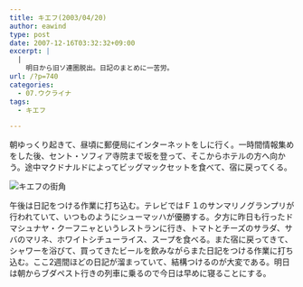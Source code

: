 ```yaml
---
title: キエフ(2003/04/20)
author: eawind
type: post
date: 2007-12-16T03:32:32+09:00
excerpt: |
  |
    明日から旧ソ連圏脱出。日記のまとめに一苦労。
url: /?p=740
categories:
  - 07.ウクライナ
tags:
  - キエフ

---
```

朝ゆっくり起きて、昼頃に郵便局にインターネットをしに行く。一時間情報集めをした後、セント・ソフィア寺院まで坂を登って、そこからホテルの方へ向かう。途中マクドナルドによってビッグマックセットを食べて、宿に戻ってくる。

![キエフの街角](/img/wp/2007/12/200304201649181.jpg)

午後は日記をつける作業に打ち込む。テレビではＦ１のサンマリノグランプリが行われていて、いつものようにシューマッハが優勝する。夕方に昨日も行ったドマシュナヤ・クーフニャというレストランに行き、トマトとチーズのサラダ、サバのマリネ、ホワイトシチューライス、スープを食べる。また宿に戻ってきて、シャワーを浴びて、買ってきたビールを飲みながらまた日記をつける作業に打ち込む。ここ2週間ほどの日記が溜まっていて、結構つけるのが大変である。明日は朝からブダペスト行きの列車に乗るので今日は早めに寝ることにする。

